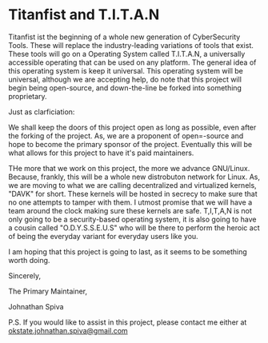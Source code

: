 # Titanfist and T.I.T.A.N

Titanfist ist the beginning of a whole new generation of CyberSecurity Tools. These will replace the industry-leading variations of tools that exist.
These tools will go on a Operating System called T.I.T.A.N, a universally accessible operating that can be used on any platform. The general idea of this 
operating system is keep it universal. This operating system will be universal, although we are accepting help, do note that this project will begin being open-source,
and down-the-line be forked into something proprietary. 

Just as clarficiation:

We shall keep the doors of this project open as long as possible, even after the forking of the project. As, we are a proponent of open=-source and hope to become
the primary sponsor of the project. Eventually this will be what allows for this project to have it's paid maintainers.

THe more that we work on this project, the more we advance GNU/Linux. Because, frankly, this will be a whole new distrobuton network for Linux. As, we are moving to 
what we are calling decentralized and virtualized kernels, "DAVK" for short. These kernels will be hosted in secrecy to make sure that no one attempts to tamper with them.
I utmost promise that we will have a team around the clock making sure these kernels are safe. T,I,T,A,N is not only going to be a security-based operating system, it is 
also going to have a cousin called "O.D.Y.S.S.E.U.S" who will be there to perform the heroic act of being the everyday variant for everyday users like you. 

I am hoping that this project is going to last, as it seems to be something worth doing.

Sincerely,

The Primary Maintainer,

Johnathan Spiva

P.S. If you would like to assist in this project, please contact me either at okstate.johnathan.spiva@gmail.com
